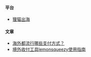 #### 平台
- [狸猫出海](https://www.limaopay.com/indexCN.html)

#### 文章
- [海外都流行哪些支付方式？](https://juejin.cn/post/7273758446112505910)
- [境外收付工具lemonsqueezy使用指南](https://juejin.cn/post/7218916901593415736)

